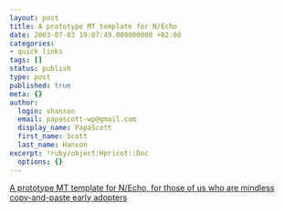 ```yaml
---
layout: post
title: A prototype MT template for N/Echo
date: 2003-07-03 19:07:49.000000000 +02:00
categories:
- quick links
tags: []
status: publish
type: post
published: true
meta: {}
author:
  login: shanson
  email: papascott-wp@gmail.com
  display_name: PapaScott
  first_name: Scott
  last_name: Hanson
excerpt: !ruby/object:Hpricot::Doc
  options: {}
---
```

<p><a title="Other things [dive into mark]" href="http://diveintomark.org/archives/2003/07/03/other_things.html">A prototype MT template for N/Echo, for those of us who are mindless copy-and-paste early adopters</a></p>
